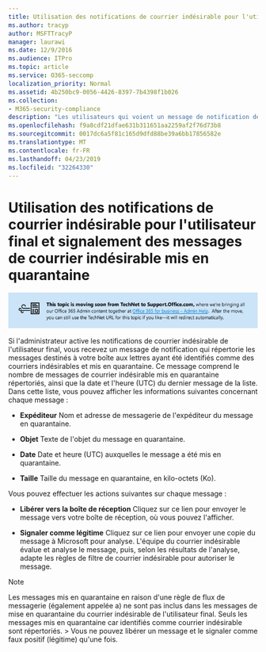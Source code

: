 ```yaml
---
title: Utilisation des notifications de courrier indésirable pour l'utilisateur final et signalement des messages de courrier indésirable mis en quarantaine
ms.author: tracyp
author: MSFTTracyP
manager: laurawi
ms.date: 12/9/2016
ms.audience: ITPro
ms.topic: article
ms.service: O365-seccomp
localization_priority: Normal
ms.assetid: 4b250bc9-0056-4426-8397-7b4398f1b026
ms.collection:
- M365-security-compliance
description: "Les utilisateurs qui voient un message de notification de courrier indésirable à l'utilisateur final de leur administrateur sur le courrier en quarantaine peuvent effectuer ces actions sur les messages. "
ms.openlocfilehash: f9a8cdf21dfae631b311651aa2259af2f76d73b8
ms.sourcegitcommit: 0017dc6a5f81c165d9dfd88be39a6bb17856582e
ms.translationtype: MT
ms.contentlocale: fr-FR
ms.lasthandoff: 04/23/2019
ms.locfileid: "32264330"
---
```

# <a name="use-end-user-spam-notifications-to-release-and-report-spam-quarantined-messages"></a>Utilisation des notifications de courrier indésirable pour l'utilisateur final et signalement des messages de courrier indésirable mis en quarantaine

[![Texte dans l'image sur la migration du contenu de TechNet vers support.office.com](media/ab7c897a-4798-4f31-8c84-f17a8409b133.png)](https://go.microsoft.com/fwlink/p/?LinkID=624152)
  
Si l'administrateur active les notifications de courrier indésirable de l'utilisateur final, vous recevez un message de notification qui répertorie les messages destinés à votre boîte aux lettres ayant été identifiés comme des courriers indésirables et mis en quarantaine. Ce message comprend le nombre de messages de courrier indésirable mis en quarantaine répertoriés, ainsi que la date et l'heure (UTC) du dernier message de la liste. Dans cette liste, vous pouvez afficher les informations suivantes concernant chaque message : 
  
- **Expéditeur** Nom et adresse de messagerie de l'expéditeur du message en quarantaine. 
    
- **Objet** Texte de l'objet du message en quarantaine. 
    
- **Date** Date et heure (UTC) auxquelles le message a été mis en quarantaine. 
    
- **Taille** Taille du message en quarantaine, en kilo-octets (Ko). 
    
Vous pouvez effectuer les actions suivantes sur chaque message :
  
- **Libérer vers la boîte de réception** Cliquez sur ce lien pour envoyer le message vers votre boîte de réception, où vous pouvez l'afficher. 
    
- **Signaler comme légitime** Cliquez sur ce lien pour envoyer une copie du message à Microsoft pour analyse. L'équipe du courrier indésirable évalue et analyse le message, puis, selon les résultats de l'analyse, adapte les règles de filtre de courrier indésirable pour autoriser le message. 
    
> [!NOTE]
>  Les messages mis en quarantaine en raison d'une règle de flux de messagerie (également appelée a) ne sont pas inclus dans les messages de mise en quarantaine du courrier indésirable de l'utilisateur final. Seuls les messages mis en quarantaine car identifiés comme courrier indésirable sont répertoriés. >  Vous ne pouvez libérer un message et le signaler comme faux positif (légitime) qu'une fois. 
  

